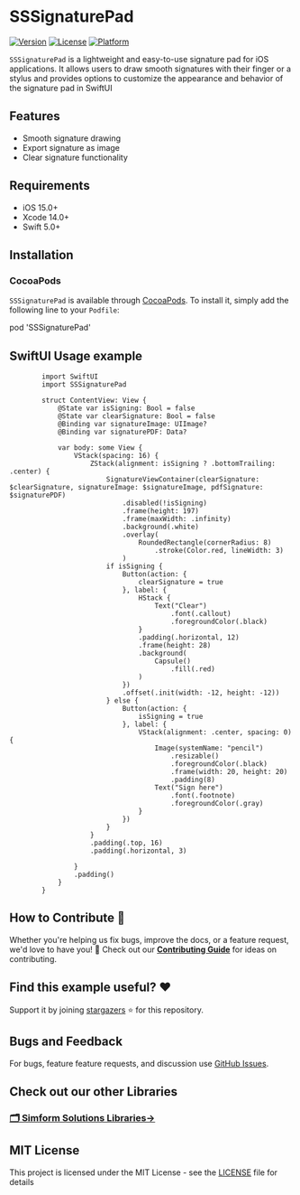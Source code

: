 # SSSignaturePad


[![Version](https://img.shields.io/cocoapods/v/SSSignaturePad.svg?style=flat)](https://cocoapods.org/pods/SSSignaturePad)
[![License](https://img.shields.io/cocoapods/l/SSSignaturePad.svg?style=flat)](https://cocoapods.org/pods/SSSignaturePad)
[![Platform](https://img.shields.io/cocoapods/p/SSSignaturePad.svg?style=flat)](https://cocoapods.org/pods/SSSignaturePad)

`SSSignaturePad` is a lightweight and easy-to-use signature pad for iOS applications. It allows users to draw smooth signatures with their finger or a stylus and provides options to customize the appearance and behavior of the signature pad in SwiftUI

## Features

- Smooth signature drawing
- Export signature as image
- Clear signature functionality

## Requirements

- iOS 15.0+
- Xcode 14.0+
- Swift 5.0+

## Installation

### CocoaPods

`SSSignaturePad` is available through [CocoaPods](https://cocoapods.org). To install it, simply add the following line to your `Podfile`:

pod 'SSSignaturePad'

## SwiftUI Usage example

            import SwiftUI
            import SSSignaturePad

            struct ContentView: View {
                @State var isSigning: Bool = false
                @State var clearSignature: Bool = false
                @Binding var signatureImage: UIImage?
                @Binding var signaturePDF: Data?

                var body: some View {
                    VStack(spacing: 16) {
                        ZStack(alignment: isSigning ? .bottomTrailing: .center) {
                            SignatureViewContainer(clearSignature: $clearSignature, signatureImage: $signatureImage, pdfSignature: $signaturePDF)
                                .disabled(!isSigning)
                                .frame(height: 197)
                                .frame(maxWidth: .infinity)
                                .background(.white)
                                .overlay(
                                    RoundedRectangle(cornerRadius: 8)
                                        .stroke(Color.red, lineWidth: 3)
                                )
                            if isSigning {
                                Button(action: {
                                    clearSignature = true
                                }, label: {
                                    HStack {
                                        Text("Clear")
                                            .font(.callout)
                                            .foregroundColor(.black)
                                    }
                                    .padding(.horizontal, 12)
                                    .frame(height: 28)
                                    .background(
                                        Capsule()
                                            .fill(.red)
                                    )
                                })
                                .offset(.init(width: -12, height: -12))
                            } else {
                                Button(action: {
                                    isSigning = true
                                }, label: {
                                    VStack(alignment: .center, spacing: 0) {
                                        Image(systemName: "pencil")
                                            .resizable()
                                            .foregroundColor(.black)
                                            .frame(width: 20, height: 20)
                                            .padding(8)
                                        Text("Sign here")
                                            .font(.footnote)
                                            .foregroundColor(.gray)
                                    }
                                })
                            }
                        }
                        .padding(.top, 16)
                        .padding(.horizontal, 3)

                    }
                    .padding()
                }
            }

## How to Contribute 🤝 

Whether you're helping us fix bugs, improve the docs, or a feature request, we'd love to have you! :muscle:
Check out our [**Contributing Guide**](CONTRIBUTING.md) for ideas on contributing.

## Find this example useful? ❤️

Support it by joining [stargazers](https://github.com/SimformSolutionsPvtLtd/SSSwiftUIGIFView/stargazers) :star: for this repository.

## Bugs and Feedback

For bugs, feature feature requests, and discussion use [GitHub Issues](https://github.com/SimformSolutionsPvtLtd/SSSwiftUIGIFView/issues).


## Check out our other Libraries

<h3><a href="https://github.com/SimformSolutionsPvtLtd/Awesome-Mobile-Libraries"><u>🗂 Simform Solutions Libraries→</u></a></h3>


## MIT License

This project is licensed under the MIT License - see the [LICENSE](LICENSE) file for details

[PR-image]:https://img.shields.io/badge/PRs-welcome-brightgreen.svg?style=flat
[PR-url]:http://makeapullrequest.com
[swift-image]:https://img.shields.io/badge/swift-5.0-orange.svg
[swift-url]: https://swift.org/
[Swift Compatibility-badge]: https://img.shields.io/endpoint?url=https%3A%2F%2Fswiftpackageindex.com%2Fapi%2Fpackages%2FSimformSolutionsPvtLtd%2FSSSwiftUIGIFView%2Fbadge%3Ftype%3Dswift-versions
[Platform Compatibility-badge]: https://img.shields.io/endpoint?url=https%3A%2F%2Fswiftpackageindex.com%2Fapi%2Fpackages%2FSimformSolutionsPvtLtd%2FSSSwiftUIGIFView%2Fbadge%3Ftype%3Dplatforms
